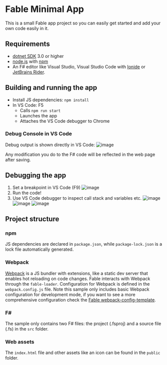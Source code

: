 # Fable Minimal App

This is a small Fable app project so you can easily get started and add your own code easily in it.

## Requirements

* [dotnet SDK](https://www.microsoft.com/net/download/core) 3.0 or higher
* [node.js](https://nodejs.org) with [npm](https://www.npmjs.com/)
* An F# editor like Visual Studio, Visual Studio Code with [Ionide](http://ionide.io/) or [JetBrains Rider](https://www.jetbrains.com/rider/).

## Building and running the app

* Install JS dependencies: `npm install`
* In VS Code: F5
  * Calls `npm run start`
  * Launches the app
  * Attaches the VS Code debugger to Chrome

### Debug Console in VS Code
Debug output is shown directly in VS Code:
![image](https://user-images.githubusercontent.com/1781813/86228910-46c11d80-bb8f-11ea-9709-410f2aec56ee.png)

Any modification you do to the F# code will be reflected in the web page after saving.

## Debugging the app

1. Set a breakpoint in VS Code (F9)
![image](https://user-images.githubusercontent.com/1781813/86229043-72dc9e80-bb8f-11ea-99e3-f88628861d04.png)
2. Run the code!
3. Use VS Code debugger to inspect call stack and variables etc.
![image](https://user-images.githubusercontent.com/1781813/86229249-bcc58480-bb8f-11ea-8aac-779b14c1c6b9.png)
![image](https://user-images.githubusercontent.com/1781813/86229276-c51dbf80-bb8f-11ea-8914-835af77e3d0c.png)
![image](https://user-images.githubusercontent.com/1781813/86229317-d070eb00-bb8f-11ea-8844-038975aa0948.png)

## Project structure

### npm

JS dependencies are declared in `package.json`, while `package-lock.json` is a lock file automatically generated.

### Webpack

[Webpack](https://webpack.js.org) is a JS bundler with extensions, like a static dev server that enables hot reloading on code changes. Fable interacts with Webpack through the `fable-loader`. Configuration for Webpack is defined in the `webpack.config.js` file. Note this sample only includes basic Webpack configuration for development mode, if you want to see a more comprehensive configuration check the [Fable webpack-config-template](https://github.com/fable-compiler/webpack-config-template/blob/master/webpack.config.js).

### F#

The sample only contains two F# files: the project (.fsproj) and a source file (.fs) in the `src` folder.

### Web assets

The `index.html` file and other assets like an icon can be found in the `public` folder.
